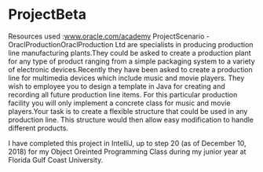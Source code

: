 # ProjectBeta
Resources used :www.oracle.com/academy
ProjectScenario -OraclProductionOraclProduction Ltd are specialists in producing production line manufacturing plants.They could be asked to create a production plant for any type of product ranging from a simple packaging system to a variety of electronic devices.Recently they have been asked to create a production line for multimedia devices which include music and movie players.  They wish to employee you to design a template in Java for creating and recording all future production line items.  For this particular production facility you will only implement a concrete class for music and movie players.Your task is to create a flexible structure that could be used in any production line.  This structure would then allow easy modification to handle different products.

I have completed this project in IntelliJ, up to step 20 (as of December 10, 2018) for my Object Oreinted Programming Class during my junior year at Florida Gulf Coast University. 

